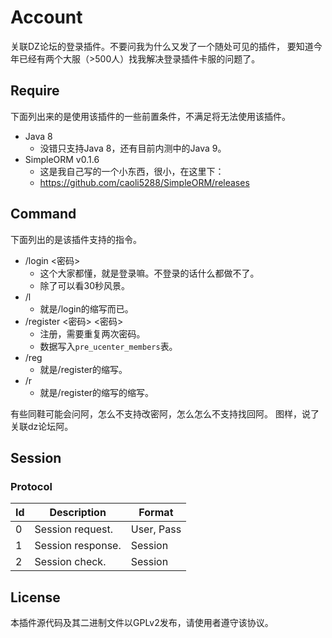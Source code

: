 # Account
关联DZ论坛的登录插件。不要问我为什么又发了一个随处可见的插件，
要知道今年已经有两个大服（>500人）找我解决登录插件卡服的问题了。

## Require
下面列出来的是使用该插件的一些前置条件，不满足将无法使用该插件。
- Java 8
    - 没错只支持Java 8，还有目前内测中的Java 9。
- SimpleORM v0.1.6
    - 这是我自己写的一个小东西，很小，在这里下：
    - https://github.com/caoli5288/SimpleORM/releases

## Command
下面列出的是该插件支持的指令。
- /login <密码>
    - 这个大家都懂，就是登录嘛。不登录的话什么都做不了。
    - 除了可以看30秒风景。
- /l
    - 就是/login的缩写而已。
- /register <密码> <密码>
    - 注册，需要重复两次密码。
    - 数据写入`pre_ucenter_members`表。
- /reg
    - 就是/register的缩写。
- /r
    - 就是/register的缩写的缩写。

有些同鞋可能会问阿，怎么不支持改密阿，怎么怎么不支持找回阿。
图样，说了关联dz论坛阿。

## Session
### Protocol
Id | Description       | Format
---|-------------------|---------------
0  | Session request.  | User, Pass
1  | Session response. | Session
2  | Session check.    | Session

## License
本插件源代码及其二进制文件以GPLv2发布，请使用者遵守该协议。
